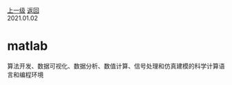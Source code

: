 <div class="extend-header">
    <div class="info">
        <div class="record">
            <a class="back" href="./">上一级</a>
            <a class="back" href="./">返回</a>
        </div>        
        <div class="mini">
            <span>2021.01.02</span>
        </div>
    </div>
    <div class="content"></div>
</div>
<div class="content-header">
<h1>matlab</h1>
<summary class="desc">算法开发、数据可视化、数据分析、数值计算、信号处理和仿真建模的科学计算语言和编程环境</summary>
</div>
